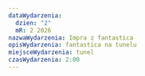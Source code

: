 ```yaml
---
dataWydarzenia:
  dzien: "2"
  mR: 2 2026
nazwaWydarzenia: Impra z fantastica
opisWydarzenia: fantastica na tunelu
miejsceWydarzenia: tunel
czasWydarzenia: 2:00
---
```


